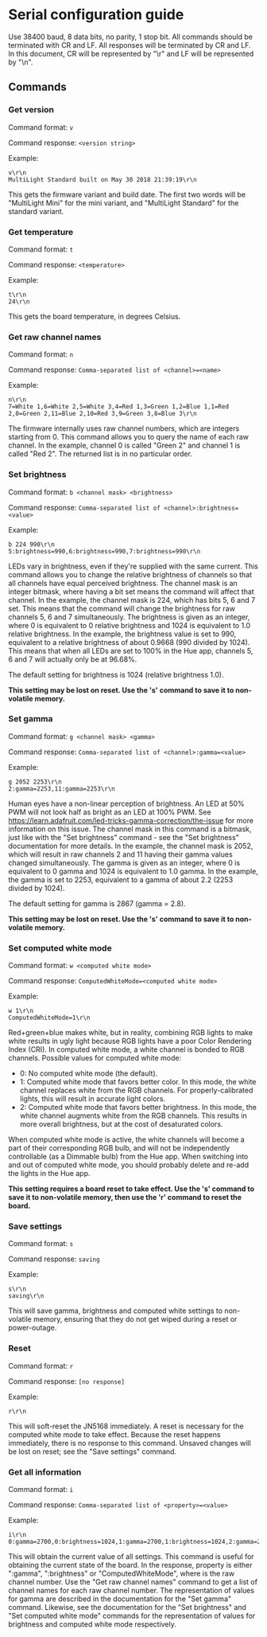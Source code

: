 # Serial configuration guide
Use 38400 baud, 8 data bits, no parity, 1 stop bit. All commands should be terminated with CR and LF. All responses will be terminated by CR and LF. In this document, CR will be represented by "\r" and LF will be represented by "\n".
## Commands

### Get version
Command format: ```v```

Command response: ```<version string>```

Example:
```
v\r\n
MultiLight Standard built on May 30 2018 21:39:19\r\n
```

This gets the firmware variant and build date. The first two words will be "MultiLight Mini" for the mini variant, and "MultiLight Standard" for the standard variant.

### Get temperature
Command format: ```t```

Command response: ```<temperature>```

Example:
```
t\r\n
24\r\n
```
This gets the board temperature, in degrees Celsius.

### Get raw channel names
Command format: ```n```

Command response: ```Comma-separated list of <channel>=<name>```

Example:
```
n\r\n
7=White 1,6=White 2,5=White 3,4=Red 1,3=Green 1,2=Blue 1,1=Red 2,0=Green 2,11=Blue 2,10=Red 3,9=Green 3,8=Blue 3\r\n
```
The firmware internally uses raw channel numbers, which are integers starting from 0. This command allows you to query the name of each raw channel. In the example, channel 0 is called "Green 2" and channel 1 is called "Red 2". The returned list is in no particular order.

### Set brightness
Command format: ```b <channel mask> <brightness>```

Command response: ```Comma-separated list of <channel>:brightness=<value>```

Example:
```
b 224 990\r\n
5:brightness=990,6:brightness=990,7:brightness=990\r\n
```
LEDs vary in brightness, even if they're supplied with the same current. This command allows you to change the relative brightness of channels so that all channels have equal perceived brightness.
The channel mask is an integer bitmask, where having a bit set means the command will affect that channel. In the example, the channel mask is 224, which has bits 5, 6 and 7 set. This means that the command will change the brightness for raw channels 5, 6 and 7 simultaneously.
The brightness is given as an integer, where 0 is equivalent to 0 relative brightness and 1024 is equivalent to 1.0 relative brightness. In the example, the brightness value is set to 990, equivalent to a relative brightness of about 0.9668 (990 divided by 1024). This means that when all LEDs are set to 100% in the Hue app, channels 5, 6 and 7 will actually only be at 96.68%.

The default setting for brightness is 1024 (relative brightness 1.0).

**This setting may be lost on reset. Use the 's' command to save it to non-volatile memory.**

### Set gamma
Command format: ```g <channel mask> <gamma>```

Command response: ```Comma-separated list of <channel>:gamma=<value>```

Example:
```
g 2052 2253\r\n
2:gamma=2253,11:gamma=2253\r\n
```
Human eyes have a non-linear perception of brightness. An LED at 50% PWM will not look half as bright as an LED at 100% PWM. See https://learn.adafruit.com/led-tricks-gamma-correction/the-issue for more information on this issue.
The channel mask in this command is a bitmask, just like with the "Set brightness" command - see the "Set brightness" documentation for more details. In the example, the channel mask is 2052, which will result in raw channels 2 and 11 having their gamma values changed simultaneously.
The gamma is given as an integer, where 0 is equivalent to 0 gamma and 1024 is equivalent to 1.0 gamma. In the example, the gamma is set to 2253, equivalent to a gamma of about 2.2 (2253 divided by 1024).

The default setting for gamma is 2867 (gamma = 2.8).

**This setting may be lost on reset. Use the 's' command to save it to non-volatile memory.**

### Set computed white mode
Command format: ```w <computed white mode>```

Command response: ```ComputedWhiteMode=<computed white mode>```

Example:
```
w 1\r\n
ComputedWhiteMode=1\r\n
```
Red+green+blue makes white, but in reality, combining RGB lights to make white results in ugly light because RGB lights have a poor Color Rendering Index (CRI). In computed white mode, a white channel is bonded to RGB channels. Possible values for computed white mode:
- 0: No computed white mode (the default).
- 1: Computed white mode that favors better color. In this mode, the white channel replaces white from the RGB channels. For properly-calibrated lights, this will result in accurate light colors.
- 2: Computed white mode that favors better brightness. In this mode, the white channel augments white from the RGB channels. This results in more overall brightness, but at the cost of desaturated colors.

When computed white mode is active, the white channels will become a part of their corresponding RGB bulb, and will not be independently controllable (as a Dimmable bulb) from the Hue app. When switching into and out of computed white mode, you should probably delete and re-add the lights in the Hue app.

**This setting requires a board reset to take effect. Use the 's' command to save it to non-volatile memory, then use the 'r' command to reset the board.**

### Save settings
Command format: ```s```

Command response: ```saving```

Example:
```
s\r\n
saving\r\n
```
This will save gamma, brightness and computed white settings to non-volatile memory, ensuring that they do not get wiped during a reset or power-outage.

### Reset
Command format: ```r```

Command response: ```[no response]```

Example:
```
r\r\n
```
This will soft-reset the JN5168 immediately. A reset is necessary for the computed white mode to take effect. Because the reset happens immediately, there is no response to this command. Unsaved changes will be lost on reset; see the "Save settings" command.

### Get all information
Command format: ```i```

Command response: ```Comma-separated list of <property>=<value>```

Example:
```
i\r\n
0:gamma=2700,0:brightness=1024,1:gamma=2700,1:brightness=1024,2:gamma=2253,2:brightness=1024,3:gamma=2867,3:brightness=1024,4:gamma=2867,4:brightness=1024,5:gamma=2867,5:brightness=990,6:gamma=2867,6:brightness=990,7:gamma=2867,7:brightness=990,8:gamma=2867,8:brightness=1024,9:gamma=2867,9:brightness=1024,10:gamma=2867,10:brightness=1024,11:gamma=2253,11:brightness=1024,ComputedWhiteMode=0\r\n
```
This will obtain the current value of all settings. This command is useful for obtaining the current state of the board. In the response, property is either "<channel>:gamma", "<channel>:brightness" or "ComputedWhiteMode", where <channel> is the raw channel number. Use the "Get raw channel names" command to get a list of channel names for each raw channel number. The representation of values for gamma are described in the documentation for the "Set gamma" command. Likewise, see the documentation for the "Set brightness" and "Set computed white mode" commands for the representation of values for brightness and computed white mode respectively.
